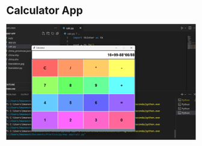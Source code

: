 # Calculator App


![alt text](https://github.com/bmaneesh2000/Tkinter-Calculator-Application/blob/main/one.png)
